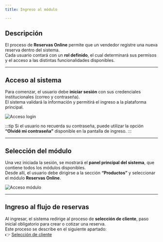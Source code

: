 ```yaml
---
title: Ingreso al módulo

---
```


## Descripción

El proceso de **Reservas Online** permite que un vendedor registre una nueva reserva dentro del sistema.  
Cada usuario contará con un **rol definido**, el cual determinará sus permisos y el acceso a las distintas funcionalidades disponibles.

---

## Acceso al sistema

Para comenzar, el usuario debe **iniciar sesión** con sus credenciales institucionales (correo y contraseña).  
El sistema validará la información y permitirá el ingreso a la plataforma principal.

![Acceso login](/img/reservas-online/login.png)

:::tip
Si el usuario no recuerda su contraseña, puede utilizar la opción **“Olvidé mi contraseña”** disponible en la pantalla de ingreso.
:::

---

## Selección del módulo

Una vez iniciada la sesión, se mostrará el **panel principal del sistema**, que contiene todos los módulos disponibles.  
Desde allí, el usuario debe dirigirse a la sección **“Productos”** y seleccionar el módulo **Reservas Online**.

![Acceso módulo](/img/reservas-online/modulos.png)

---

## Ingreso al flujo de reservas

Al ingresar, el sistema redirige al proceso de **selección de cliente**, paso inicial obligatorio para crear o cotizar una reserva.  
Este proceso se describe en el siguiente apartado:  
👉 [Selección de cliente](./seleccionar-cliente)
